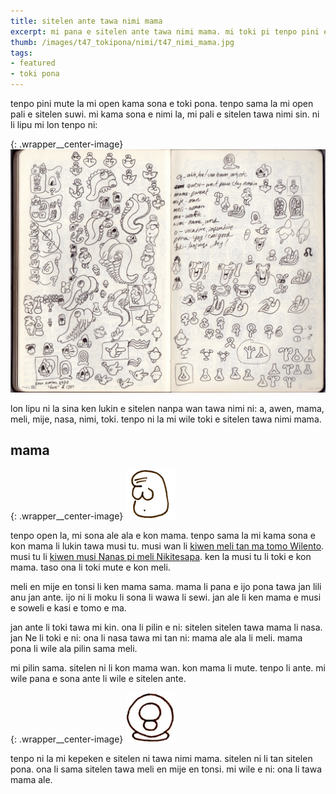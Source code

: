 ```yaml
---
title: sitelen ante tawa nimi mama
excerpt: mi pana e sitelen ante tawa nimi mama. mi toki pi tenpo pini en tenpo kama.  mi toki e kon mama. mi wile ante e sitelen tan ni:...
thumb: /images/t47_tokipona/nimi/t47_nimi_mama.jpg
tags:
- featured
- toki pona
---
```


tenpo pini mute la mi open kama sona e toki pona. tenpo sama la mi open pali e sitelen suwi. mi kama sona e nimi la, mi pali e sitelen tawa nimi sin.  ni li lipu mi lon tenpo ni:

{: .wrapper__center-image}
![journal_vi](/images/t47/t47.070901_l.jpg)

lon lipu ni la sina ken lukin e sitelen nanpa wan tawa nimi ni: a, awen, mama, meli, mije, nasa, nimi, toki. tenpo ni la mi wile toki e sitelen tawa nimi mama.

## mama

{: .wrapper__center-image}
![mama](/images/t47_tokipona/nimi/t47_nimi_mama_old.jpg)

tenpo open la, mi sona ale ala e kon mama. tenpo sama la mi kama sona e kon mama li lukin tawa musi tu. musi wan li [kiwen meli tan ma tomo Wilento](https://en.wikipedia.org/wiki/Venus_of_Willendorf). musi tu li [kiwen musi Nanas pi meli Nikitesapa](https://fr.wikipedia.org/wiki/Nana_(Niki_de_Saint_Phalle)). ken la musi tu li toki e kon mama. taso ona li toki mute e kon meli.

meli en mije en tonsi li ken mama sama. mama li pana e ijo pona tawa jan lili anu jan ante. ijo ni li moku li sona li wawa li sewi. jan ale li ken mama e musi e soweli e kasi e tomo e ma.

jan ante li toki tawa mi kin. ona li pilin e ni: sitelen sitelen tawa mama li nasa. jan Ne li toki e ni: ona li nasa tawa mi tan ni: mama ale ala li meli. mama pona li wile ala pilin sama meli.

mi pilin sama. sitelen ni li kon mama wan. kon mama li mute. tenpo li ante. mi wile pana e sona ante li wile e sitelen ante.

{: .wrapper__center-image}
![mama](/images/t47_tokipona/nimi/t47_nimi_mama.jpg)

tenpo ni la mi kepeken e sitelen ni tawa nimi mama. sitelen ni li tan sitelen pona. ona li sama sitelen tawa meli en mije en tonsi. mi wile e ni: ona li tawa mama ale.
